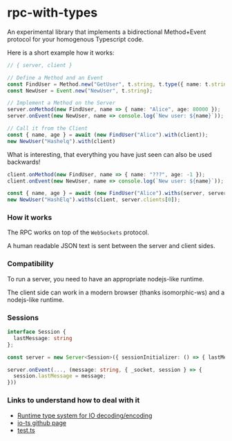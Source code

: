 # rpc-with-types
An experimental library that implements a bidirectional Method+Event protocol for your homogenous Typescript code.

Here is a short example how it works:
```typescript
// { server, client }

// Define a Method and an Event
const FindUser = Method.new("GetUser", t.string, t.type({ name: t.string, age: t.number }));
const NewUser = Event.new("NewUser", t.string);

// Implement a Method on the Server
server.onMethod(new FindUser, name => { name: "Alice", age: 80000 });
server.onEvent(new NewUser, name => console.log(`New user: ${name}`));

// Call it from the Client
const { name, age } = await (new FindUser("Alice").with(client));
new NewUser("Hashelq").with(client)
```

What is interesting, that everything you have just seen can also be used backwards!
```typescript
client.onMethod(new FindUser, name => { name: "???", age: -1 });
client.onEvent(new NewUser, name => console.log(`New user: ${name}`));

const { name, age } = await (new FindUser("Alice").withs(server, server.clients[0]));
new NewUser("HashElq").withs(client, server.clients[0]);
```

### How it works
The RPC works on top of the `WebSockets` protocol.

A human readable JSON text is sent between the server and client sides.

### Compatibility
To run a server, you need to have an appropriate nodejs-like runtime.

The client side can work in a modern browser (thanks isomorphic-ws) and a nodejs-like runtime.

### Sessions
```typescript
interface Session {
  lastMessage: string
};

const server = new Server<Session>({ sessionInitializer: () => { lastMessage: "" } /* other params */});

server.onEvent(..., (message: string, { _socket, session } => {
  session.lastMessage = message;
}))
```

### Links to understand how to deal with it
* [Runtime type system for IO decoding/encoding ](https://gcanti.github.io/io-ts/)
* [io-ts github page](https://github.com/gcanti/io-ts/)
* [test.ts](https://github.com/hashelq/rpc-ts/blob/master/src/tests.ts)
